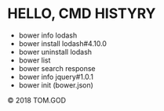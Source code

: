 # HELLO, CMD HISTYRY
+ bower info lodash
+ bower install lodash#4.10.0
+ bower uninstall lodash 
+ bower list 
+ bower search response
+ bower info jquery#1.0.1
+ bower init (bower.json)



&copy; 2018 TOM.GOD